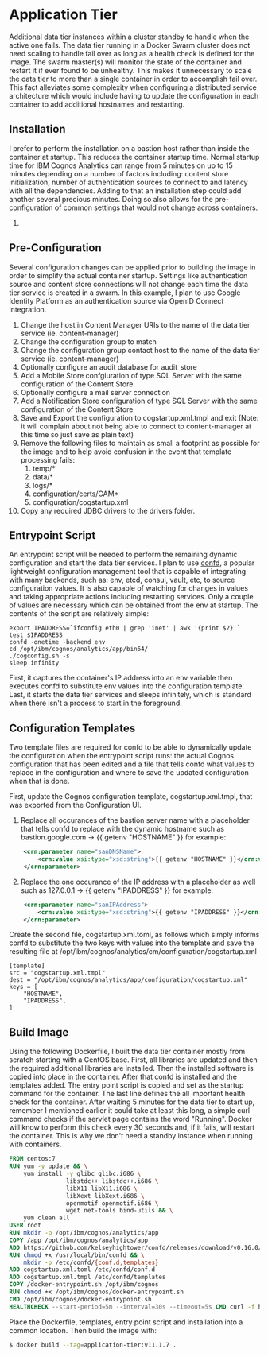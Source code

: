 # Application Tier
Additional data tier instances within a cluster standby to handle when the active one fails. The data tier running in a Docker Swarm cluster does not need scaling to handle fail over as long as a health check is defined for the image. The swarm master(s) will monitor the state of the container and restart it if ever found to be unhealthy. This makes it unnecessary to scale the data tier to more than a single container in order to accomplish fail over. This fact alleviates some complexity when configuring a distributed service architecture which would include having to update the configuration in each container to add additional hostnames and restarting.

## Installation
I prefer to perform the installation on a bastion host rather than inside the container at startup. This reduces the container startup time. Normal startup time for IBM Cognos Analytics can range from 5 minutes on up to 15 minutes depending on a number of factors including: content store initialization, number of authentication sources to connect to and latency with all the dependencies. Adding to that an installation step could add another several precious minutes. Doing so also allows for the pre-configuration of common settings that would not change across containers.

1. 

## Pre-Configuration
Several configuration changes can be applied prior to building the image in order to simplify the actual container startup. Settings like authentication source and content store connections will not change each time the data tier service is created in a swarm. In this example, I plan to use Google Identity Platform as an authentication source via OpenID Connect integration.

1. Change the host in Content Manager URIs to the name of the data tier service (ie. content-manager)
2. Change the configuration group to match
3. Change the configuration group contact host to the name of the data tier service (ie. content-manager)
4. Optionally configure an audit database for audit_store
5. Add a Mobile Store confgiuration of type SQL Server with the same configuration of the Content Store
5. Optionally configure a mail server connection
6. Add a Notification Store configuration of type SQL Server with the same configuration of the Content Store
7. Save and Export the configuration to cogstartup.xml.tmpl and exit (Note: it will complain about not being able to connect to content-manager at this time so just save as plain text)
8. Remove the following files to maintain as small a footprint as possible for the image and to help avoid confusion in the event that template processing fails:
    1. temp/*
    2. data/*
    3. logs/*
    4. configuration/certs/CAM*
    5. configuration/cogstartup.xml
9. Copy any required JDBC drivers to the drivers folder.

## Entrypoint Script
An entrypoint script will be needed to perform the remaining dynamic configuration and start the data tier services. I plan to use [confd](https://github.com/kelseyhightower/confd), a popular lightweight configuration management tool that is capable of integrating with many backends, such as: env, etcd, consul, vault, etc, to source configuration values. It is also capable of watching for changes in values and taking appropriate actions including restarting services. Only a couple of values are necessary which can be obtained from the env at startup. The contents of the script are relatively simple:

```text
export IPADDRESS=`ifconfig eth0 | grep 'inet' | awk '{print $2}'`
test $IPADDRESS
confd -onetime -backend env
cd /opt/ibm/cognos/analytics/app/bin64/
./cogconfig.sh -s
sleep infinity
```
First, it captures the container's IP address into an env variable then executes confd to substitute env values into the configuration template. Last, it starts the data tier services and sleeps infinitely, which is standard when there isn't a process to start in the foreground.

## Configuration Templates
Two template files are required for confd to be able to dynamically update the configuration when the entrypoint script runs: the actual Cognos configuration that has been edited and a file that tells confd what values to replace in the configuration and where to save the updated configuration when that is done.

First, update the Cognos configuration template, cogstartup.xml.tmpl, that was exported from the Configuration UI.

1. Replace all occurances of the bastion server name with a placeholder that tells confd to replace with the dynamic hostname such as bastion.google.com -> {{ getenv "HOSTNAME" }} for example:

```xml
    <crn:parameter name="sanDNSName">
        <crn:value xsi:type="xsd:string">{{ getenv "HOSTNAME" }}</crn:value>
    </crn:parameter>
```

2. Replace the one occurance of the IP address with a placeholder as well such as 127.0.0.1 -> {{ getenv "IPADDRESS" }} for example:

```xml
    <crn:parameter name="sanIPAddress">
        <crn:value xsi:type="xsd:string">{{ getenv "IPADDRESS" }}</crn:value>
    </crn:parameter>
```

Create the second file, cogstartup.xml.toml, as follows which simply informs confd to substitute the two keys with values into the template and save the resulting file at /opt/ibm/cognos/analytics/cm/configuration/cogstartup.xml

```text
[template]
src = "cogstartup.xml.tmpl"
dest = "/opt/ibm/cognos/analytics/app/configuration/cogstartup.xml"
keys = [
    "HOSTNAME",
    "IPADDRESS",
]
```

## Build Image
Using the following Dockerfile, I built the data tier container mostly from scratch starting with a CentOS base. First, all libraries are updated and then the required additional libraries are installed. Then the installed software is copied into place in the container. After that confd is installed and the templates added. The entry point script is copied and set as the startup command for the container. The last line defines the all important health check for the container. After waiting 5 minutes for the data tier to start up, remember I mentioned earlier it could take at least this long, a simple curl command checks if the servlet page contains the word "Running". Docker will know to perform this check every 30 seconds and, if it fails, will restart the container. This is why we don't need a standby instance when running with containers.

```dockerfile
FROM centos:7
RUN yum -y update && \
    yum install -y glibc glibc.i686 \
                libstdc++ libstdc++.i686 \
                libX11 libX11.i686 \
                libXext libXext.i686 \
                openmotif openmotif.i686 \
                wget net-tools bind-utils && \
    yum clean all
USER root
RUN mkdir -p /opt/ibm/cognos/analytics/app
COPY /app /opt/ibm/cognos/analytics/app
ADD https://github.com/kelseyhightower/confd/releases/download/v0.16.0/confd-0.16.0-linux-amd64 /usr/local/bin/confd
RUN chmod +x /usr/local/bin/confd && \
    mkdir -p /etc/confd/{conf.d,templates}
ADD cogstartup.xml.toml /etc/confd/conf.d
ADD cogstartup.xml.tmpl /etc/confd/templates
COPY /docker-entrypoint.sh /opt/ibm/cognos
RUN chmod +x /opt/ibm/cognos/docker-entrypoint.sh
CMD /opt/ibm/cognos/docker-entrypoint.sh
HEALTHCHECK --start-period=5m --interval=30s --timeout=5s CMD curl -f http://localhost:9300/p2pd/servlet/dispatch | grep Running || exit 1
```
Place the Dockerfile, templates, entry point script and installation into a common location. Then build the image with:

```bash
$ docker build --tag=application-tier:v11.1.7 .
```
